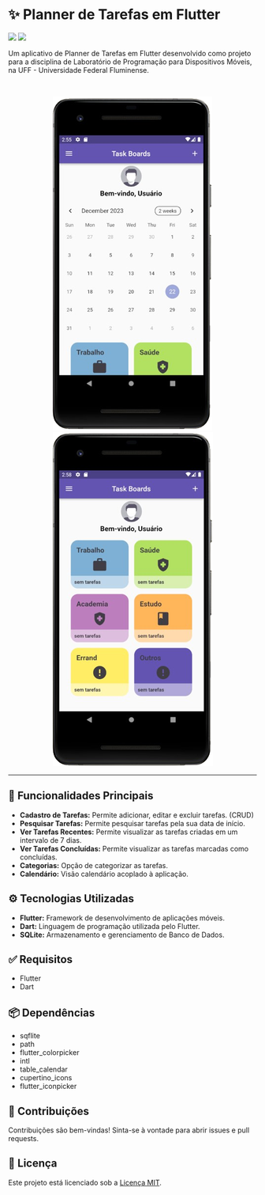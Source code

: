 # ✨ Planner de Tarefas em Flutter

<p align="left">
    <img src="https://img.shields.io/badge/Status-Conclu%C3%ADdo-brightgreen?style=for-the-badge"/>
    <!-- <img src="https://img.shields.io/badge/Status-Em%20Desenvolvimento-orange?style=for-the-badge"/> -->
    <img src="https://img.shields.io/github/license/JoaoLagos/planner_de_tarefas?color=blue&style=for-the-badge"/>
</p>

Um aplicativo de Planner de Tarefas em Flutter desenvolvido como projeto para a disciplina de Laboratório de Programação para Dispositivos Móveis, na UFF - Universidade Federal Fluminense.

<br>
<p align="center">
  <img src="./screenshots/screenshot1.png" alt="screenshot1">
  <img src="./screenshots/screenshot2.png" alt="screenshot2">
</p>
<hr>

## 🚀 Funcionalidades Principais

- **Cadastro de Tarefas:** Permite adicionar, editar e excluir tarefas. (CRUD)
- **Pesquisar Tarefas:** Permite pesquisar tarefas pela sua data de início.
- **Ver Tarefas Recentes:** Permite visualizar as tarefas criadas em um intervalo de 7 dias.
- **Ver Tarefas Concluídas:** Permite visualizar as tarefas marcadas como concluídas.
- **Categorias:** Opção de categorizar as tarefas.
- **Calendário:** Visão calendário acoplado à aplicação.

## ⚙️ Tecnologias Utilizadas

- **Flutter:** Framework de desenvolvimento de aplicações móveis.
- **Dart:** Linguagem de programação utilizada pelo Flutter.
- **SQLite:** Armazenamento e gerenciamento de Banco de Dados.

## :white_check_mark: Requisitos

- Flutter
- Dart

## 📦 Dependências

- sqflite
- path
- flutter_colorpicker
- intl
- table_calendar
- cupertino_icons
- flutter_iconpicker

## :handshake: Contribuições

Contribuições são bem-vindas! Sinta-se à vontade para abrir issues e pull requests.

## :memo: Licença

Este projeto está licenciado sob a [Licença MIT](LICENSE).
